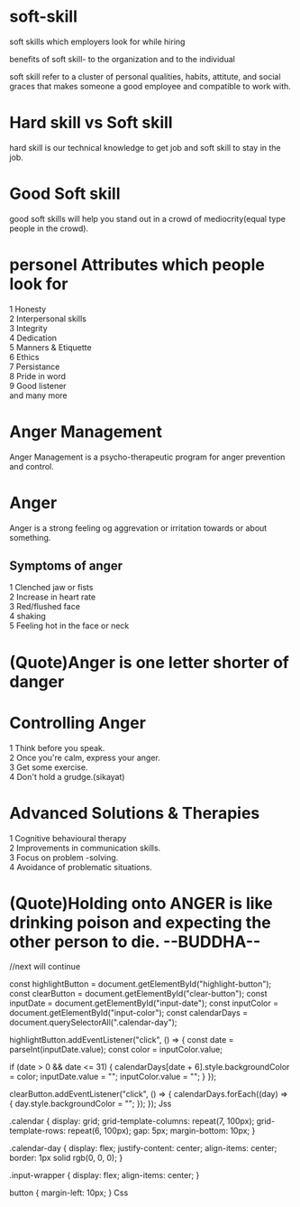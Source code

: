 # soft-skill

soft skills which employers look for while hiring

benefits of soft skill- to the organization and to the individual
</br>

soft skill refer to a cluster of personal qualities, habits, attitute, and
social graces that makes someone a good employee and compatible to work with.

# Hard skill vs Soft skill

hard skill is our technical knowledge to get job 
and soft skill to stay in the job.

# Good Soft skill

good soft skills will help you stand out in a crowd of mediocrity(equal type people in the crowd).

# personel Attributes which people look for
1 Honesty
</br>
2 Interpersonal skills
</br>
3 Integrity
</br>
4 Dedication
</br>
5 Manners & Etiquette
</br>
6 Ethics
</br>
7 Persistance
</br>
8 Pride in word
</br>
9 Good listener
</br>
and many more

# Anger Management
Anger Management is a psycho-therapeutic program for anger prevention and control.

# Anger
Anger is a strong feeling og aggrevation or irritation towards or about something.
<h2>Symptoms of anger</h2>
1 Clenched jaw or fists </br>
2 Increase in heart rate </br>
3 Red/flushed face </br>
4 shaking </br>
5 Feeling hot in the face or neck </br>
<h1>(Quote)Anger is one letter shorter of danger</h1>

# Controlling Anger
1 Think before you speak. </br>
2 Once you're calm, express your anger. </br>
3 Get some exercise. </br>
4 Don't hold a grudge.(sikayat) </br>

# Advanced Solutions & Therapies
1 Cognitive behavioural therapy </br>
2 Improvements in communication skills. </br>
3 Focus on problem -solving. </br>
4 Avoidance of problematic situations. </br>


<h1>(Quote)Holding onto ANGER is like drinking poison and expecting the other person to die. --BUDDHA--</h1>
//next will continue



const highlightButton = document.getElementById("highlight-button");
const clearButton = document.getElementById("clear-button");
const inputDate = document.getElementById("input-date");
const inputColor = document.getElementById("input-color");
const calendarDays = document.querySelectorAll(".calendar-day");

highlightButton.addEventListener("click", () => {
  const date = parseInt(inputDate.value);
  const color = inputColor.value;

  if (date > 0 && date <= 31) {
    calendarDays[date + 6].style.backgroundColor = color;
    inputDate.value = "";
    inputColor.value = "";
  }
});

clearButton.addEventListener("click", () => {
  calendarDays.forEach((day) => {
    day.style.backgroundColor = "";
  });
});
Jss




.calendar {
  display: grid;
  grid-template-columns: repeat(7, 100px);
  grid-template-rows: repeat(6, 100px);
  gap: 5px;
  margin-bottom: 10px;
}

.calendar-day {
  display: flex;
  justify-content: center;
  align-items: center;
  border: 1px solid rgb(0, 0, 0);
}

.input-wrapper {
  display: flex;
  align-items: center;
}

button {
  margin-left: 10px;
}
Css

